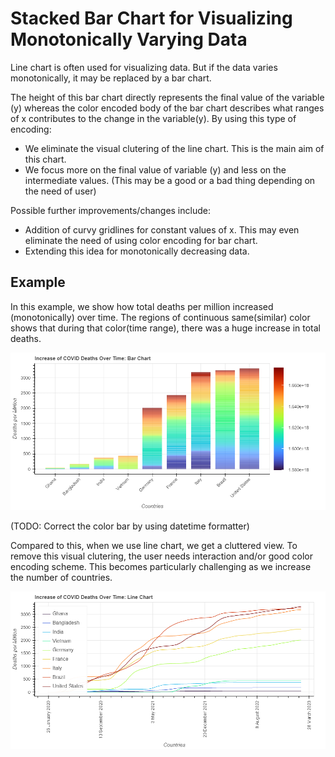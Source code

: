 # Stacked Bar Chart for Visualizing Monotonically Varying Data

Line chart is often used for visualizing data. But if the data varies monotonically, it may be replaced by a bar chart.

The height of this bar chart directly represents the final value of the variable (y) whereas the color encoded body of the bar chart describes what ranges of x contributes to the change in the variable(y). By using this type of encoding:

- We eliminate the visual clutering of the line chart. This is the main aim of this chart.
- We focus more on the final value of variable (y) and less on the intermediate values. (This may be a good or a bad thing depending on the need of user)

Possible further improvements/changes include:

- Addition of curvy gridlines for constant values of x. This may even eliminate the need of using color encoding for bar chart.
- Extending this idea for monotonically decreasing data.

## Example

In this example, we show how total deaths per million increased (monotonically) over time. The regions of continuous same(similar) color shows that during that color(time range), there was a huge increase in total deaths.

![Alt](monotonic_bar_chart.png "Monotonic Data represented using Bar Chart")

(TODO: Correct the color bar by using datetime formatter)

Compared to this, when we use line chart, we get a cluttered view. To remove this visual clutering, the user needs interaction and/or good color encoding scheme. This becomes particularly challenging as we increase the number of countries.

![Alt](monotonic_line_chart.png "Monotonic Data represented using Line Chart")
